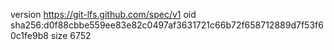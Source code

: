 version https://git-lfs.github.com/spec/v1
oid sha256:d0f88cbbe559ee83e82c0497af3631721c66b72f658712889d7f53f60c1fe9b8
size 6752
